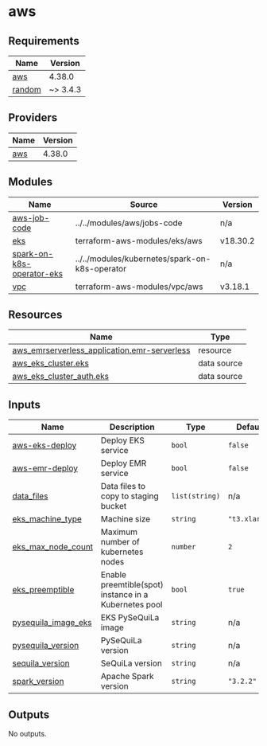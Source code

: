 # aws

<!-- BEGINNING OF PRE-COMMIT-TERRAFORM DOCS HOOK -->
## Requirements

| Name | Version |
|------|---------|
| <a name="requirement_aws"></a> [aws](#requirement\_aws) | 4.38.0 |
| <a name="requirement_random"></a> [random](#requirement\_random) | ~> 3.4.3 |

## Providers

| Name | Version |
|------|---------|
| <a name="provider_aws"></a> [aws](#provider\_aws) | 4.38.0 |

## Modules

| Name | Source | Version |
|------|--------|---------|
| <a name="module_aws-job-code"></a> [aws-job-code](#module\_aws-job-code) | ../../modules/aws/jobs-code | n/a |
| <a name="module_eks"></a> [eks](#module\_eks) | terraform-aws-modules/eks/aws | v18.30.2 |
| <a name="module_spark-on-k8s-operator-eks"></a> [spark-on-k8s-operator-eks](#module\_spark-on-k8s-operator-eks) | ../../modules/kubernetes/spark-on-k8s-operator | n/a |
| <a name="module_vpc"></a> [vpc](#module\_vpc) | terraform-aws-modules/vpc/aws | v3.18.1 |

## Resources

| Name | Type |
|------|------|
| [aws_emrserverless_application.emr-serverless](https://registry.terraform.io/providers/hashicorp/aws/4.38.0/docs/resources/emrserverless_application) | resource |
| [aws_eks_cluster.eks](https://registry.terraform.io/providers/hashicorp/aws/4.38.0/docs/data-sources/eks_cluster) | data source |
| [aws_eks_cluster_auth.eks](https://registry.terraform.io/providers/hashicorp/aws/4.38.0/docs/data-sources/eks_cluster_auth) | data source |

## Inputs

| Name | Description | Type | Default | Required |
|------|-------------|------|---------|:--------:|
| <a name="input_aws-eks-deploy"></a> [aws-eks-deploy](#input\_aws-eks-deploy) | Deploy EKS service | `bool` | `false` | no |
| <a name="input_aws-emr-deploy"></a> [aws-emr-deploy](#input\_aws-emr-deploy) | Deploy EMR service | `bool` | `false` | no |
| <a name="input_data_files"></a> [data\_files](#input\_data\_files) | Data files to copy to staging bucket | `list(string)` | n/a | yes |
| <a name="input_eks_machine_type"></a> [eks\_machine\_type](#input\_eks\_machine\_type) | Machine size | `string` | `"t3.xlarge"` | no |
| <a name="input_eks_max_node_count"></a> [eks\_max\_node\_count](#input\_eks\_max\_node\_count) | Maximum number of kubernetes nodes | `number` | `2` | no |
| <a name="input_eks_preemptible"></a> [eks\_preemptible](#input\_eks\_preemptible) | Enable preemtible(spot) instance in a Kubernetes pool | `bool` | `true` | no |
| <a name="input_pysequila_image_eks"></a> [pysequila\_image\_eks](#input\_pysequila\_image\_eks) | EKS PySeQuiLa image | `string` | n/a | yes |
| <a name="input_pysequila_version"></a> [pysequila\_version](#input\_pysequila\_version) | PySeQuiLa version | `string` | n/a | yes |
| <a name="input_sequila_version"></a> [sequila\_version](#input\_sequila\_version) | SeQuiLa version | `string` | n/a | yes |
| <a name="input_spark_version"></a> [spark\_version](#input\_spark\_version) | Apache Spark version | `string` | `"3.2.2"` | no |

## Outputs

No outputs.
<!-- END OF PRE-COMMIT-TERRAFORM DOCS HOOK -->
